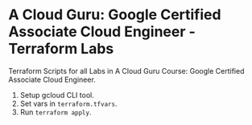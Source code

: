 # A Cloud Guru: Google Certified Associate Cloud Engineer - Terraform Labs

Terraform Scripts for all Labs in A Cloud Guru Course: Google Certified Associate Cloud Engineer.

1. Setup gcloud CLI tool.
2. Set vars in `terraform.tfvars`.
3. Run `terraform apply`.

